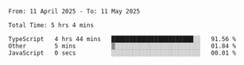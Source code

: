 <!--START_SECTION:waka-->

```abap
From: 11 April 2025 - To: 11 May 2025

Total Time: 5 hrs 4 mins

TypeScript   4 hrs 44 mins   ███████████████████████░░   91.56 %
Other        5 mins          ▒░░░░░░░░░░░░░░░░░░░░░░░░   01.84 %
JavaScript   0 secs          ░░░░░░░░░░░░░░░░░░░░░░░░░   00.01 %
```

<!--END_SECTION:waka-->
